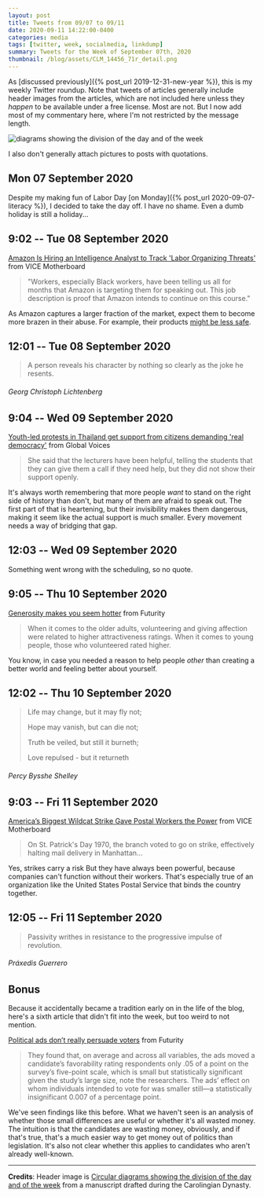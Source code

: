 ```yaml
---
layout: post
title: Tweets from 09/07 to 09/11
date: 2020-09-11 14:22:00-0400
categories: media
tags: [twitter, week, socialmedia, linkdump]
summary: Tweets for the Week of September 07th, 2020
thumbnail: /blog/assets/CLM_14456_71r_detail.png
---
```


As [discussed previously]({% post_url 2019-12-31-new-year %}), this is my weekly Twitter roundup.  Note that tweets of articles generally include header images from the articles, which are not included here unless they *happen* to be available under a free license.  Most are not.  But I now add most of my commentary here, where I'm not restricted by the message length.

![diagrams showing the division of the day and of the week](/blog/assets/CLM_14456_71r_detail.png "diagrams showing the division of the day and of the week")

I also don't generally attach pictures to posts with quotations.

## Mon 07 September 2020

Despite my making fun of Labor Day [on Monday]({% post_url 2020-09-07-literacy %}), I decided to take the day off.  I have no shame.  Even a dumb holiday is still a holiday...

## 9:02 -- Tue 08 September 2020

[<i class="fab fa-twitter-square"></i>](https://jcolag.github.io/twitter/1303317664279003137) [Amazon Is Hiring an Intelligence Analyst to Track 'Labor Organizing Threats'](https://www.vice.com/en_us/article/qj4aqw/amazon-hiring-intelligence-analyst-to-track-labor-organizing-threats) from VICE Motherboard

 > "Workers, especially Black workers, have been telling us all for months that Amazon is targeting them for speaking out. This job description is proof that Amazon intends to continue on this course."

As Amazon captures a larger fraction of the market, expect them to become more brazen in their abuse.  For example, their products [might be less safe](https://gizmodo.com/amazon-has-an-exploding-product-problem-1845020295).

## 12:01 -- Tue 08 September 2020

[<i class="fab fa-twitter"></i>](https://jcolag.github.io/twitter/1303362711120539654)

 > A person reveals his character by nothing so clearly as the joke he resents.

###### Georg Christoph Lichtenberg

## 9:04 -- Wed 09 September 2020

[<i class="fab fa-twitter-square"></i>](https://jcolag.github.io/twitter/1303680555721129990) [Youth-led protests in Thailand get support from citizens demanding 'real democracy'](https://globalvoices.org/2020/09/01/youth-led-protests-in-thailand-get-support-from-citizens-demanding-real-democracy/) from Global Voices

 > She said that the lecturers have been helpful, telling the students that they can give them a call if they need help, but they did not show their support openly.

It's always worth remembering that more people *want* to stand on the right side of history than don't, but many of them are afraid to speak out.  The first part of that is heartening, but their invisibility makes them dangerous, making it seem like the actual support is much smaller.  Every movement needs a way of bridging that gap.

## 12:03 -- Wed 09 September 2020

Something went wrong with the scheduling, so no quote.

## 9:05 -- Thu 10 September 2020

[<i class="fab fa-twitter-square"></i>](https://jcolag.github.io/twitter/1304043195139985408) [Generosity makes you seem hotter](https://www.futurity.org/generosity-givers-physical-attractiveness-2431852/) from Futurity

 > When it comes to the older adults, volunteering and giving affection were related to higher attractiveness ratings. When it comes to young people, those who volunteered rated higher.

You know, in case you needed a reason to help people *other* than creating a better world and feeling better about yourself.

## 12:02 -- Thu 10 September 2020

[<i class="fab fa-twitter"></i>](https://jcolag.github.io/twitter/1304087738568896513)

 > Life may change, but it may fly not;
 >
 > Hope may vanish, but can die not;
 >
 > Truth be veiled, but still it burneth;
 >
 > Love repulsed - but it returneth

###### Percy Bysshe Shelley

## 9:03 -- Fri 11 September 2020

[<i class="fab fa-twitter-square"></i>](https://jcolag.github.io/twitter/1304405079752093697) [America’s Biggest Wildcat Strike Gave Postal Workers the Power](https://www.vice.com/en_us/article/dyz9zx/americas-biggest-wildcat-strike-gave-postal-workers-the-power) from VICE Motherboard

 > On St. Patrick's Day 1970, the branch voted to go on strike, effectively halting mail delivery in Manhattan...

Yes, strikes carry a risk  But they have always been powerful, because companies can't function without their workers.  That's especially true of an organization like the United States Postal Service that binds the country together.

## 12:05 -- Fri 11 September 2020

[<i class="fab fa-twitter"></i>](https://jcolag.github.io/twitter/1304450881614614530)

 > Passivity writhes in resistance to the progressive impulse of revolution.

###### Práxedis Guerrero

## Bonus

Because it accidentally became a tradition early on in the life of the blog, here's a sixth article that didn't fit into the week, but too weird to not mention.

<i class="fas fa-square"></i> [Political ads don’t really persuade voters](https://www.futurity.org/political-ads-voters-persuasion-2433152/) from Futurity

 > They found that, on average and across all variables, the ads moved a candidate’s favorability rating respondents only .05 of a point on the survey’s five-point scale, which is small but statistically significant given the study’s large size, note the researchers. The ads’ effect on whom individuals intended to vote for was smaller still—a statistically insignificant 0.007 of a percentage point.

We've seen findings like this before.  What we haven't seen is an analysis of whether those small differences are useful or whether it's all wasted money.  The intuition is that the candidates are wasting money, obviously, and if that's true, that's a much easier way to get money out of politics than legislation.  It's also not clear whether this applies to candidates who aren't already well-known.

* * *

**Credits**:  Header image is [Circular diagrams showing the division of the day and of the week](https://en.wikipedia.org/wiki/Week#/media/File:CLM_14456_71r_detail.jpg) from a manuscript drafted during the Carolingian Dynasty.
